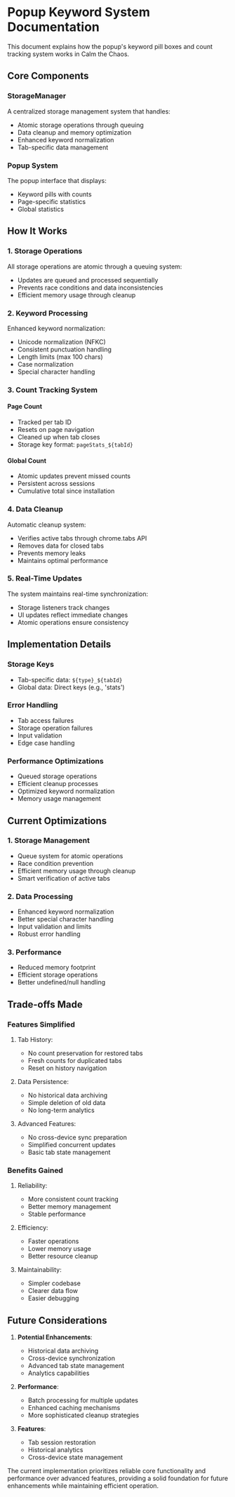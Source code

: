 # Popup Keyword System Documentation

This document explains how the popup's keyword pill boxes and count tracking system works in Calm the Chaos.

## Core Components

### StorageManager
A centralized storage management system that handles:
- Atomic storage operations through queuing
- Data cleanup and memory optimization
- Enhanced keyword normalization
- Tab-specific data management

### Popup System
The popup interface that displays:
- Keyword pills with counts
- Page-specific statistics
- Global statistics

## How It Works

### 1. Storage Operations
All storage operations are atomic through a queuing system:
- Updates are queued and processed sequentially
- Prevents race conditions and data inconsistencies
- Efficient memory usage through cleanup

### 2. Keyword Processing
Enhanced keyword normalization:
- Unicode normalization (NFKC)
- Consistent punctuation handling
- Length limits (max 100 chars)
- Case normalization
- Special character handling

### 3. Count Tracking System

#### Page Count
- Tracked per tab ID
- Resets on page navigation
- Cleaned up when tab closes
- Storage key format: `pageStats_${tabId}`

#### Global Count
- Atomic updates prevent missed counts
- Persistent across sessions
- Cumulative total since installation

### 4. Data Cleanup
Automatic cleanup system:
- Verifies active tabs through chrome.tabs API
- Removes data for closed tabs
- Prevents memory leaks
- Maintains optimal performance

### 5. Real-Time Updates
The system maintains real-time synchronization:
- Storage listeners track changes
- UI updates reflect immediate changes
- Atomic operations ensure consistency

## Implementation Details

### Storage Keys
- Tab-specific data: `${type}_${tabId}`
- Global data: Direct keys (e.g., 'stats')

### Error Handling
- Tab access failures
- Storage operation failures
- Input validation
- Edge case handling

### Performance Optimizations
- Queued storage operations
- Efficient cleanup processes
- Optimized keyword normalization
- Memory usage management

## Current Optimizations

### 1. Storage Management
- Queue system for atomic operations
- Race condition prevention
- Efficient memory usage through cleanup
- Smart verification of active tabs

### 2. Data Processing
- Enhanced keyword normalization
- Better special character handling
- Input validation and limits
- Robust error handling

### 3. Performance
- Reduced memory footprint
- Efficient storage operations
- Better undefined/null handling

## Trade-offs Made

### Features Simplified
1. Tab History:
   - No count preservation for restored tabs
   - Fresh counts for duplicated tabs
   - Reset on history navigation

2. Data Persistence:
   - No historical data archiving
   - Simple deletion of old data
   - No long-term analytics

3. Advanced Features:
   - No cross-device sync preparation
   - Simplified concurrent updates
   - Basic tab state management

### Benefits Gained
1. Reliability:
   - More consistent count tracking
   - Better memory management
   - Stable performance

2. Efficiency:
   - Faster operations
   - Lower memory usage
   - Better resource cleanup

3. Maintainability:
   - Simpler codebase
   - Clearer data flow
   - Easier debugging

## Future Considerations

1. **Potential Enhancements**:
   - Historical data archiving
   - Cross-device synchronization
   - Advanced tab state management
   - Analytics capabilities

2. **Performance**:
   - Batch processing for multiple updates
   - Enhanced caching mechanisms
   - More sophisticated cleanup strategies

3. **Features**:
   - Tab session restoration
   - Historical analytics
   - Cross-device state management

The current implementation prioritizes reliable core functionality and performance over advanced features, providing a solid foundation for future enhancements while maintaining efficient operation.
